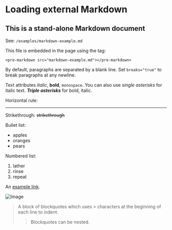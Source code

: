 Loading external Markdown
=========================

This is a stand-alone Markdown document
---------------------------------------

See: `/examples/markdown-example.md`

This file is embedded in the page using the tag:
```
<pre-markdown src="markdown-example.md"></pre-markdown>
```

By default, paragraphs are separated
by a blank line. Set `breaks="true"` to
break paragraphs at any newline.


Text attributes _italic_,
**bold**, `monospace`. You can also use *single asterisks* for italic text.
***Triple asterisks*** for bold, italic.

Horizontal rule:

---

Strikethrough:
~~strikethrough~~

Bullet list:

  * apples
  * oranges
  * pears

Numbered list:

  1. lather
  2. rinse
  3. repeat

An [example link](http://example.com).

![Image](https://via.placeholder.com/350x150 "Image example")

> A block of blockquotes which uses > characters
> at the beginning of each line to indent.
> > Blockquotes can be nested.
